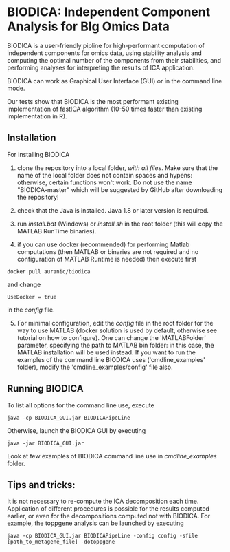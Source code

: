 # BIODICA: Independent Component Analysis for BIg Omics Data

BIODICA is a user-friendly pipline for high-performant computation of independent components for omics data, 
using stability analysis and computing the optimal number of the components from their stabilities,
and performing analyses for interpreting the results of ICA application.

BIODICA can work as Graphical User Interface (GUI) or in the command line mode.

Our tests show that BIODICA is the most performant existing implementation of fastICA algorithm
(10-50 times faster than existing implementation in R).

## Installation

For installing BIODICA

1) clone the repository into a local folder, *with all files*. 
Make sure that the name of the local folder does not contain spaces and hypens: otherwise, certain functions won't work.
Do not use the name "BIODICA-master" which will be suggested by GitHub after downloading the repository!

2) check that the Java is installed. Java 1.8 or later version is required.

3) run *install.bat* (Windows) or *install.sh* in the root folder (this will copy the MATLAB RunTime binaries).

4) if you can use docker (recommended) for performing Matlab computations (then MATLAB or binaries are not required and no configuration of MATLAB Runtime is needed) then execute first 

```
docker pull auranic/biodica
```

and change 

```
UseDocker = true
```
in the *config* file.

5) For minimal configuration, edit the *config* file in the root folder for the way to use MATLAB (docker solution is used by default, otherwise see tutorial on how to configure).
One can change the 'MATLABFolder' parameter, specifying the path to MATLAB bin folder: in this case, the MATLAB installation will be used instead.
If you want to run the examples of the command line BIODICA uses ('cmdline_examples' folder), modify the 'cmdline_examples/config' file also.

## Running BIODICA

To list all options for the command line use, execute

```
java -cp BIODICA_GUI.jar BIODICAPipeLine
```

Otherwise, launch the BIODICA GUI by executing

```
java -jar BIODICA_GUI.jar
```
Look at few examples of BIODICA command line use in *cmdline_examples* folder.

## Tips and tricks:

It is not necessary to re-compute the ICA decomposition each time. Application of different procedures is possible for the results computed earlier, or even for the decompositions computed not with BIODICA.
For example, the toppgene analysis can be launched by executing
```
java -cp BIODICA_GUI.jar BIODICAPipeLine -config config -sfile [path_to_metagene_file] -dotoppgene
```





